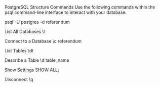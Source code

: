 PostgreSQL Structure Commands
Use the following commands within the psql command-line interface to interact with your database.

psql -U postgres -d referendum


List All Databases
\l

Connect to a Database
\c referendum

List Tables
\dt

Describe a Table
\d table_name

Show Settings
SHOW ALL;

Disconnect
\q